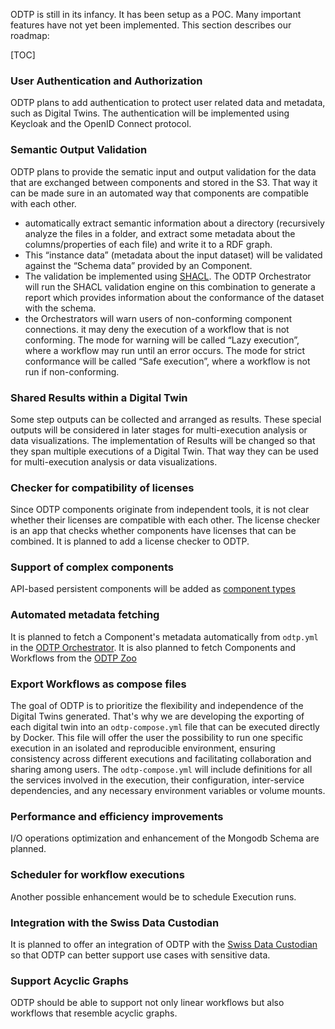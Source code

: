 ODTP is still in its infancy. It has been setup as a POC. Many important features have not yet been implemented. This section describes our roadmap:

[TOC]

### User Authentication and Authorization

ODTP plans to add authentication to protect user related data and metadata, such as Digital Twins. The authentication will be implemented using Keycloak and the OpenID Connect protocol.

### Semantic Output Validation

ODTP plans to provide the sematic input and output validation for the data that are exchanged between components and stored in the S3. That way it can be made sure in an automated way that components are compatible with each other.

- automatically extract semantic information about a directory (recursively analyze the files in a folder, and extract some metadata about the columns/properties of each file) and write it to a RDF graph. 
- This “instance data” (metadata about the input dataset) will be validated against the “Schema data” provided by an Component. 
- The validation be implemented  using [SHACL](https://www.w3.org/TR/shacl/). The ODTP Orchestrator will run the SHACL validation engine on this combination to generate a report which provides information about the conformance of the dataset with the schema. 
- the Orchestrators will warn users of non-conforming component connections. it may deny the execution of a workflow that is not conforming. The mode for warning will be called “Lazy execution”, where a workflow may run until an error occurs. The mode for strict conformance will be called “Safe execution”, where a workflow is not run if non-conforming.

### Shared Results within a Digital Twin

 Some step outputs can be collected and arranged as results. These special outputs will be considered in later stages for multi-execution analysis or data visualizations. The implementation of Results will be changed so that they span multiple executions of a Digital Twin. That way they can be used for multi-execution analysis or data visualizations.

### Checker for compatibility of licenses

Since ODTP components originate from independent tools, it is not clear whether their licenses are compatible with each other. The license checker is an app that checks whether components have licenses that can be combined. It is planned to add a license checker to ODTP.

### Support of complex components

API-based persistent components will be added as [component types](../components/types.md)

### Automated metadata fetching

It is planned to fetch a Component's metadata automatically from `odtp.yml` in the [ODTP Orchestrator](../orchestrator/index.md). It is also planned to fetch Components and Workflows from the [ODTP Zoo](../zoo/index.md)

### Export Workflows as compose files

The goal of ODTP is to prioritize the flexibility and independence of the Digital Twins generated. That's why we are developing the exporting of each digital twin into an `odtp-compose.yml` file that can be executed directly by Docker. This file will offer the user the possibility to run one specific execution in an isolated and reproducible environment, ensuring consistency across different executions and facilitating collaboration and sharing among users. The `odtp-compose.yml` will include definitions for all the services involved in the execution, their configuration, inter-service dependencies, and any necessary environment variables or volume mounts.

### Performance and efficiency improvements

I/O operations optimization and enhancement of the Mongodb Schema are planned.

### Scheduler for workflow executions

Another possible enhancement would be to schedule Execution runs.

### Integration with the Swiss Data Custodian

It is planned to offer an integration of ODTP with the [Swiss Data Custodian](https://www.datascience.ch/resources/swiss-data-custodian) so that ODTP can better support use cases with sensitive data.

### Support Acyclic Graphs

ODTP should be able to support not only linear workflows but also workflows that resemble acyclic graphs. 
